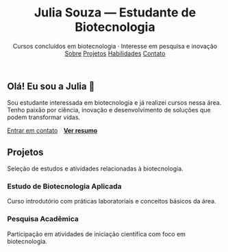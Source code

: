 <html lang="pt-BR">
<head>
<meta charset="utf-8">
<meta name="viewport" content="width=device-width,initial-scale=1">
<meta name="author" content="Julia Souza">
<meta name="description" content="Portfólio pessoal de Julia Souza — estudante interessada em biotecnologia.">
<link rel="stylesheet" href="style.css">
</head>
<body>
<div class="wrap">
<header>
<div class="brand">
<div>
<h1>Julia Souza — Estudante de Biotecnologia</h1>
<div class="tag">Cursos concluídos em biotecnologia · Interesse em pesquisa e inovação</div>
</div>
</div>
<nav aria-label="Navegação principal">
<a href="#sobre">Sobre</a>
<a href="#projetos">Projetos</a>
<a href="#habilidades">Habilidades</a>
<a href="#contato">Contato</a>
</nav>
</header>
<main id="main">
<section>
<div class="card hero" id="sobre" tabindex="0">
<div style="flex:1">
<h2>Olá! Eu sou a Julia 👋</h2>
<p>Sou estudante interessada em biotecnologia e já realizei cursos nessa área. Tenho paixão por ciência, inovação e desenvolvimento de soluções que podem transformar vidas.</p>
<div class="cta">
<a class="btn" href="#contato">Entrar em contato</a>
<a style="margin-left:10px;font-weight:700;color:var(--accent)" href="#resumo" aria-label="Ver resumo de Julia">Ver resumo</a>
</div>
</div>
</div>
<div class="space"></div>
<div class="card" id="projetos" tabindex="0" aria-labelledby="projetos">
<h2>Projetos</h2>
<p class="muted">Seleção de estudos e atividades relacionadas à biotecnologia.</p>
<div class="projects" role="list">
<article class="project" role="listitem" tabindex="0">
<h3>Estudo de Biotecnologia Aplicada</h3>
<p>Curso introdutório com práticas laboratoriais e conceitos básicos da área.</p>
</article>
<article class="project" role="listitem" tabindex="0">
<h3>Pesquisa Acadêmica</h3>
<p>Participação em atividades de iniciação científica com foco em biotecnologia.</p>
</article>
</div>
</div>


<div class="space"></div>


<div class="card" id="resumo" tabindex="0">

